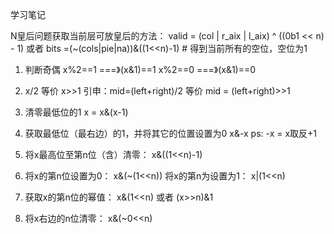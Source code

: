 学习笔记

N皇后问题获取当前层可放皇后的方法：
valid = (col | r_aix | l_aix) ^ ((0b1 << n) - 1)
或者
bits =(~(cols|pie|na))&((1<<n)-1)  # 得到当前所有的空位，空位为1


1. 判断奇偶
x%2==1 ===》(x&1)==1
x%2==0 ===》(x&1)==0

2. x/2 等价 x>>1
   引申：mid=(left+right)/2 等价 mid = (left+right)>>1

3. 清零最低位的1
    x = x&(x-1)

4. 获取最低位（最右边）的1，并将其它的位置设置为0
    x&-x 
    ps: -x = x取反+1

5. 将x最高位至第n位（含）清零：
   x&((1<<n)-1)

6. 将x的第n位设置为0：
   x&(~(1<<n))
   将x的第n为设置为1：
   x|(1<<n)

7. 获取x的第n位的幂值：
   x&(1<<n) 或者 (x>>n)&1

8. 将x右边的n位清零：
    x&(~0<<n)

